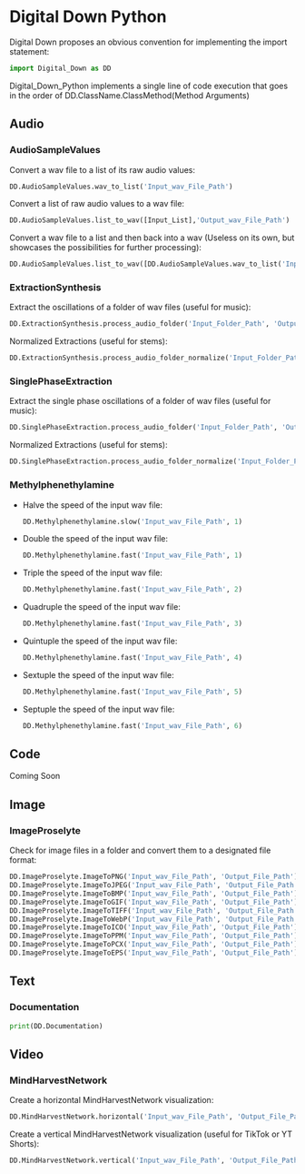 # Digital Down Python

Digital Down proposes an obvious convention for implementing the import statement:

```python
import Digital_Down as DD
```

Digital_Down_Python implements a single line of code execution that goes in the order of DD.ClassName.ClassMethod(Method Arguments)

## Audio

### AudioSampleValues

Convert a wav file to a list of its raw audio values:
```python
DD.AudioSampleValues.wav_to_list('Input_wav_File_Path')
```

Convert a list of raw audio values to a wav file:
```python
DD.AudioSampleValues.list_to_wav([Input_List],'Output_wav_File_Path')
```

Convert a wav file to a list and then back into a wav (Useless on its own, but showcases the possibilities for further processing):
```python
DD.AudioSampleValues.list_to_wav([DD.AudioSampleValues.wav_to_list('Input_wav_File_Path')],'Output_wav_File_Path')
```

### ExtractionSynthesis

Extract the oscillations of a folder of wav files (useful for music):
```python
DD.ExtractionSynthesis.process_audio_folder('Input_Folder_Path', 'Output_Folder_Path')
```

Normalized Extractions (useful for stems):
```python
DD.ExtractionSynthesis.process_audio_folder_normalize('Input_Folder_Path', 'Output_Folder_Path')
```

### SinglePhaseExtraction

Extract the single phase oscillations of a folder of wav files (useful for music):
```python
DD.SinglePhaseExtraction.process_audio_folder('Input_Folder_Path', 'Output_Folder_Path')
```

Normalized Extractions (useful for stems):
```python
DD.SinglePhaseExtraction.process_audio_folder_normalize('Input_Folder_Path', 'Output_Folder_Path')
```

### Methylphenethylamine

- Halve the speed of the input wav file:
  ```python
  DD.Methylphenethylamine.slow('Input_wav_File_Path', 1)
  ```

- Double the speed of the input wav file:
  ```python
  DD.Methylphenethylamine.fast('Input_wav_File_Path', 1)
  ```

- Triple the speed of the input wav file:
  ```python
  DD.Methylphenethylamine.fast('Input_wav_File_Path', 2)
  ```

- Quadruple the speed of the input wav file:
  ```python
  DD.Methylphenethylamine.fast('Input_wav_File_Path', 3)
  ```

- Quintuple the speed of the input wav file:
  ```python
  DD.Methylphenethylamine.fast('Input_wav_File_Path', 4)
  ```

- Sextuple the speed of the input wav file:
  ```python
  DD.Methylphenethylamine.fast('Input_wav_File_Path', 5)
  ```

- Septuple the speed of the input wav file:
  ```python
  DD.Methylphenethylamine.fast('Input_wav_File_Path', 6)
  ```

## Code

Coming Soon

## Image

### ImageProselyte

Check for image files in a folder and convert them to a designated file format:

```python
DD.ImageProselyte.ImageToPNG('Input_wav_File_Path', 'Output_File_Path')
DD.ImageProselyte.ImageToJPEG('Input_wav_File_Path', 'Output_File_Path')
DD.ImageProselyte.ImageToBMP('Input_wav_File_Path', 'Output_File_Path')
DD.ImageProselyte.ImageToGIF('Input_wav_File_Path', 'Output_File_Path')
DD.ImageProselyte.ImageToTIFF('Input_wav_File_Path', 'Output_File_Path')
DD.ImageProselyte.ImageToWebP('Input_wav_File_Path', 'Output_File_Path')
DD.ImageProselyte.ImageToICO('Input_wav_File_Path', 'Output_File_Path')
DD.ImageProselyte.ImageToPPM('Input_wav_File_Path', 'Output_File_Path')
DD.ImageProselyte.ImageToPCX('Input_wav_File_Path', 'Output_File_Path')
DD.ImageProselyte.ImageToEPS('Input_wav_File_Path', 'Output_File_Path')
```

## Text

### Documentation

```python
print(DD.Documentation)
```

## Video

### MindHarvestNetwork

Create a horizontal MindHarvestNetwork visualization:
```python
DD.MindHarvestNetwork.horizontal('Input_wav_File_Path', 'Output_File_Path')
```

Create a vertical MindHarvestNetwork visualization (useful for TikTok or YT Shorts):
```python
DD.MindHarvestNetwork.vertical('Input_wav_File_Path', 'Output_File_Path')
```
